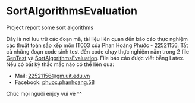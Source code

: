 # SortAlgorithmsEvaluation
Project report some sort algorithms

Đây là nơi lưu trữ các đoạn mã, tài liệu liên quan đến báo cáo thực nghiệm các thuật toán sắp xếp môn IT003 của Phan Hoàng Phước - 22521156.
Tất cả những đoạn code sinh test đến code chạy thực nghiệm nằm trong 2 file [GenTest](https://github.com/Phuoc0123/SortAlgorithmsEvaluation/tree/main/GenTest) và [SortAlgorithmsEvaluation](https://github.com/Phuoc0123/SortAlgorithmsEvaluation/tree/main/SortAlgorithmValuation).
File báo cáo được viết bằng Latex.
Nếu có bất kỳ thắc mắc nào có thể liên qua:
- Mail: 22521156@gm.uit.edu.vn
- Facebook: [phuoc.phanhoang.58](https://www.facebook.com/phuoc.phanhoang.58/)

Chúc mọi người enjoy vui vẻ ^^
